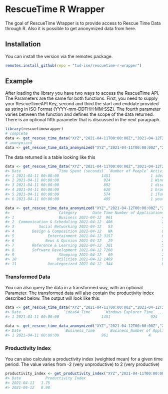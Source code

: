<!-- README.md is generated from README.Rmd. Please edit that file -->



# RescueTime R Wrapper

<!-- badges: start -->
<!-- badges: end -->

The goal of RescueTime Wrapper is to provide access to Rescue Time Data through R. Also it is possible to get anonymized data from here.

## Installation

You can install the version via the remotes package.

``` r
remotes.install_github(repo = "tud-ise/rescuetime-r-wrapper")
```

## Example

After loading the library you have two ways to access the RescueTime API. The Parameters are the same for both functions. 
First, you need to supply your RescueTimeAPI Key, second and third the start and enddate provided as string in ISO Format (YYYY-mm-DDTHH:MM:SSZ).
The fourth parameter varies between the function and defines the scope of the data returned. There is an optional fifth parameter that is discussed in the next paragraph.


```r
library(rescuetimewrapper)
# complete
data <- get_rescue_time_data("XYZ","2021-04-11T00:00:00Z","2021-04-12T23:59:59Z", 'Activity')
# anonymized
data <- get_rescue_time_data_anonymized("XYZ","2021-04-11T00:00:00Z","2021-04-12T23:59:59Z","Category")
```

The data returned is a table looking like this


```r
data <- get_rescue_time_data("XYZ","2021-04-11T00:00:00Z","2021-04-12T23:59:59Z", 'activity')
#> Date                `Time Spent (seconds)` `Number of People` Activity             Category                           Productivity
#> 1 2021-04-11 00:00:00                   1451                  1 idea64               Editing & IDEs                                2
#> 2 2021-04-11 00:00:00                    924                  1 Windows Explorer     General Utilities                             1
#> 3 2021-04-11 00:00:00                    892                  1 discord              General Communication & Scheduling            0
#> 4 2021-04-11 00:00:00                    620                  1 brave                Browsers                                      0
#> 5 2021-04-11 00:00:00                    574                  1 iTunes               Music                                        -2
#> 6 2021-04-11 00:00:00                    495                  1 youtube.com          Video                                        -2

data <- get_rescue_time_data_anonymized("XYZ","2021-04-12T00:00:00Z","2021-04-12T23:59:59Z", 'Category')
#>                      Category       Date Time Number of Applications
#> 1                    Business 2021-04-12  961                      4
#> 2  Communication & Scheduling 2021-04-12  406                      2
#> 3           Social Networking 2021-04-12   53                      1
#> 4        Design & Composition 2021-04-12   NA                      0
#> 5               Entertainment 2021-04-12 3157                      6
#> 6              News & Opinion 2021-04-12   29                      2
#> 7        Reference & Learning 2021-04-12  301                      5
#> 8        Software Development 2021-04-12 7208                      8
#> 9                    Shopping 2021-04-12   60                      2
#> 10                  Utilities 2021-04-12 1489                      9
#> 11              Uncategorized 2021-04-12  344                      8
```

### Transformed Data
You can also query the data in a transformed way, with an optional Parameter. The transformed data will also contain the productivity index described below. The output will look like this:
```r
data <- get_rescue_time_data("XYZ","2021-04-11T00:00:00Z","2021-04-12T23:59:59Z", 'activity', TRUE)
#> Date                   `idea64_Time`     `Windows Explorer_Time` ...
#> 1 2021-04-11 00:00:00                   1451                  924

data <- get_rescue_time_data_anonymized("XYZ","2021-04-12T00:00:00Z","2021-04-12T23:59:59Z", 'Category', TRUE)
#> Date                   `Business_Time`     `Business_Number of Applications`   'Communication & Scheduling_Time' ...
#> 1 2021-04-11 00:00:00                   961                  4                   406
```

### Productivity Index
You can also calculate a productivity index (weighted mean) for a given time period. The value varies from -2 (very unproductive) to 2 (very productive)
```r
productivity_index <- get_productivity_index("XYZ","2021-04-11T00:00:00Z","2021-04-12T23:59:59Z")
#> Date           Productivity Index
#> 2021-04-11   1.75
#> 2021-04-12   0.98
```
